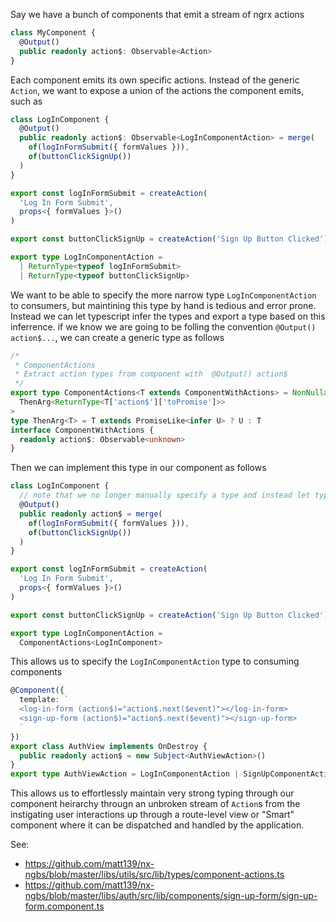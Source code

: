 Say we have a bunch of components that emit a stream of ngrx actions

```typescript
class MyComponent {
  @Output()
  public readonly action$: Observable<Action>
}
```

Each component emits its own specific actions. Instead of the generic `Action`,
we want to expose a union of the actions the component emits, such as

```typescript
class LogInComponent {
  @Output()
  public readonly action$: Observable<LogInComponentAction> = merge(
    of(logInFormSubmit({ formValues })),
    of(buttonClickSignUp())
  )
}

export const logInFormSubmit = createAction(
  'Log In Form Submit',
  props<{ formValues }>()
)

export const buttonClickSignUp = createAction('Sign Up Button Clicked')

export type LogInComponentAction =
  | ReturnType<typeof logInFormSubmit>
  | ReturnType<typeof buttonClickSignUp>
```

We want to be able to specify the more narrow type `LogInComponentAction` to
consumers, but maintining this type by hand is tedious and error prone. Instead
we can let typescript infer the types and export a type based on this
inferrence. if we know we are going to be folling the convention `@Output() action$...`,
we can create a generic type as follows

```typescript
/*
 * ComponentActions
 * Extract action types from component with  @Output() action$
 */
export type ComponentActions<T extends ComponentWithActions> = NonNullable<
  ThenArg<ReturnType<T['action$']['toPromise']>>
>
type ThenArg<T> = T extends PromiseLike<infer U> ? U : T
interface ComponentWithActions {
  readonly action$: Observable<unknown>
}
```

Then we can implement this type in our component as follows

```typescript
class LogInComponent {
  // note that we no longer manually specify a type and instead let typescript infer it
  @Output()
  public readonly action$ = merge(
    of(logInFormSubmit({ formValues })),
    of(buttonClickSignUp())
  )
}

export const logInFormSubmit = createAction(
  'Log In Form Submit',
  props<{ formValues }>()
)

export const buttonClickSignUp = createAction('Sign Up Button Clicked')

export type LogInComponentAction =
  ComponentActions<LogInComponent>
```

This allows us to specify the `LogInComponentAction` type to consuming components

```typescript
@Component({
  template: `
  <log-in-form (action$)="action$.next($event)"></log-in-form>
  <sign-up-form (action$)="action$.next($event)"></sign-up-form>
  `
})
export class AuthView implements OnDestroy {
  public readonly action$ = new Subject<AuthViewAction>()
}
export type AuthViewAction = LogInComponentAction | SignUpComponentAction
```

This allows us to effortlessly maintain very strong typing through our component
heirarchy througn an unbroken stream of `Action`s from the instigating user
interactions up through a route-level view or "Smart" component where it can be
dispatched and handled by the application.

See:
 - https://github.com/matt139/nx-ngbs/blob/master/libs/utils/src/lib/types/component-actions.ts
 - https://github.com/matt139/nx-ngbs/blob/master/libs/auth/src/lib/components/sign-up-form/sign-up-form.component.ts
